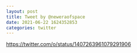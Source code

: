```yaml
--- 
layout: post 
title: Tweet by @neweraofspace 
date: 2021-06-22 1624352853 
categories: twitter 
--- 
```

https://twitter.com/o/status/1407263961079291906